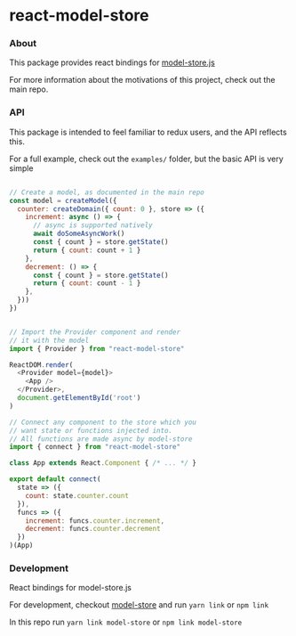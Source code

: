 # react-model-store

### About

This package provides react bindings for [model-store.js](https://github.com/Nick-Lucas/model-store.js)

For more information about the motivations of this project, check out the main repo.

### API

This package is intended to feel familiar to redux users, and the API reflects this.

For a full example, check out the `examples/` folder, but the basic API is very simple

```js

// Create a model, as documented in the main repo
const model = createModel({
  counter: createDomain({ count: 0 }, store => ({
    increment: async () => {
      // async is supported natively
      await doSomeAsyncWork()
      const { count } = store.getState()
      return { count: count + 1 }
    },
    decrement: () => {
      const { count } = store.getState()
      return { count: count - 1 }
    },
  }))
})


// Import the Provider component and render 
// it with the model
import { Provider } from "react-model-store"

ReactDOM.render(
  <Provider model={model}>
    <App />
  </Provider>, 
  document.getElementById('root')
)

// Connect any component to the store which you 
// want state or functions injected into.
// All functions are made async by model-store
import { connect } from "react-model-store"

class App extends React.Component { /* ... */ }

export default connect(
  state => ({
    count: state.counter.count
  }), 
  funcs => ({
    increment: funcs.counter.increment,
    decrement: funcs.counter.decrement
  })
)(App)
```

### Development

React bindings for model-store.js

For development, checkout [model-store](https://github.com/Nick-Lucas/model-store.js) and run `yarn link` or `npm link`

In this repo run `yarn link model-store` or `npm link model-store`
